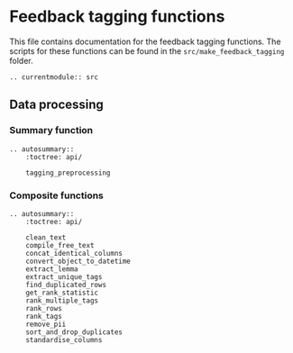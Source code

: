 # Feedback tagging functions

This file contains documentation for the feedback tagging functions. The scripts for these functions can be found in
the `src/make_feedback_tagging` folder.

```eval_rst
.. currentmodule:: src

```

## Data processing

### Summary function

```eval_rst
.. autosummary::
    :toctree: api/

    tagging_preprocessing

```

### Composite functions

```eval_rst
.. autosummary::
    :toctree: api/

    clean_text
    compile_free_text
    concat_identical_columns
    convert_object_to_datetime
    extract_lemma
    extract_unique_tags
    find_duplicated_rows
    get_rank_statistic
    rank_multiple_tags
    rank_rows
    rank_tags
    remove_pii
    sort_and_drop_duplicates
    standardise_columns

```
